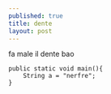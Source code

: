 ```yaml
---
published: true
title: dente
layout: post
---
```

fa male il dente bao



    public static void main(){
        String a = "nerfre";
    }
